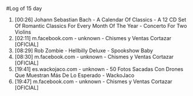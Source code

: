 #Log of 15 day

1. [00:26] Johann Sebastian Bach - A Calendar Of Classics - A 12 CD Set Of Romantic Classics For Every Month Of The Year - Concerto For Two Violins
1. [02:11] m.facebook.com - unknown - Chismes y Ventas Cortazar [OFICIAL]
1. [08:29] Rob Zombie - Hellbilly Deluxe - Spookshow Baby
1. [08:30] m.facebook.com - unknown - Chismes y Ventas Cortazar [OFICIAL]
1. [19:41] es.wackojaco.com - unknown - 50 Fotos Sacadas Con Drones Que Muestran Más De Lo Esperado - WackoJaco
1. [19:47] m.facebook.com - unknown - Chismes y Ventas Cortazar [OFICIAL]
